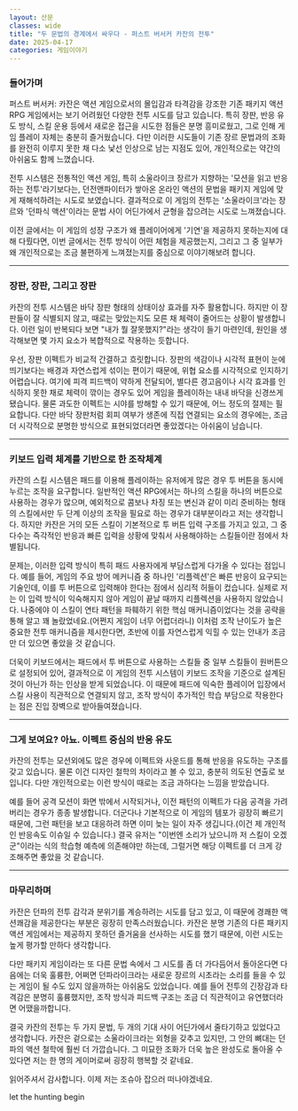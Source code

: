 ```yaml
---
layout: 산문
classes: wide
title: "두 문법의 경계에서 싸우다 - 퍼스트 버서커 카잔의 전투"
date: 2025-04-17
categories: 게임이야기
---
```


### 들어가며

퍼스트 버서커: 카잔은 액션 게임으로서의 몰입감과 타격감을 강조한 기존 패키지 액션 RPG 게임에서는 보기 어려웠던 다양한 전투 시도를 담고 있습니다. 특히 장판, 반응 유도 방식, 스킬 운용 등에서 새로운 접근을 시도한 점들은 분명 흥미로웠고, 그로 인해 게임 플레이 자체는 충분히 즐거웠습니다. 다만 이러한 시도들이 기존 장르 문법과의 조화를 완전히 이루지 못한 채 다소 낯선 인상으로 남는 지점도 있어, 개인적으로는 약간의 아쉬움도 함께 느꼈습니다.

전투 시스템은 전통적인 액션 게임, 특히 소울라이크 장르가 지향하는 '모션을 읽고 반응하는 전투'라기보다는, 던전앤파이터가 쌓아온 온라인 액션의 문법을 패키지 게임에 맞게 재해석하려는 시도로 보였습니다. 결과적으로 이 게임의 전투는 '소울라이크'라는 장르와 '던파식 액션'이라는 문법 사이 어딘가에서 균형을 잡으려는 시도로 느껴졌습니다.

이전 글에서는 이 게임의 성장 구조가 왜 플레이어에게 '기연'을 제공하지 못하는지에 대해 다뤘다면, 이번 글에서는 전투 방식이 어떤 체험을 제공했는지, 그리고 그 중 일부가 왜 개인적으로는 조금 불편하게 느껴졌는지를 중심으로 이야기해보려 합니다.

---

### 장판, 장판, 그리고 장판

카잔의 전투 시스템은 바닥 장판 형태의 상태이상 효과를 자주 활용합니다. 하지만 이 장판들이 잘 식별되지 않고, 때로는 맞았는지도 모른 채 체력이 줄어드는 상황이 발생합니다. 이런 일이 반복되다 보면 "내가 뭘 잘못했지?"라는 생각이 들기 마련인데, 원인을 생각해보면 몇 가지 요소가 복합적으로 작용하는 듯합니다.

우선, 장판 이펙트가 비교적 간결하고 흐릿합니다. 장판의 색감이나 시각적 표현이 눈에 띄기보다는 배경과 자연스럽게 섞이는 편이기 때문에, 위협 요소를 시각적으로 인지하기 어렵습니다. 여기에 피격 피드백이 약하게 전달되어, 별다른 경고음이나 시각 효과를 인식하지 못한 채로 체력이 깎이는 경우도 있어 게임을 플레이하는 내내 바닥을 신경쓰게 됐습니다. 물론 과도한 이펙트는 시야를 방해할 수 있기 때문에, 어느 정도의 절제는 필요합니다. 다만 바닥 장판처럼 회피 여부가 생존에 직접 연결되는 요소의 경우에는, 조금 더 시각적으로 분명한 방식으로 표현되었더라면 좋았겠다는 아쉬움이 남습니다.

---

### 키보드 입력 체계를 기반으로 한 조작체계

카잔의 스킬 시스템은 패드를 이용해 플레이하는 유저에게 많은 경우 투 버튼을 동시에 누르는 조작을 요구합니다. 일반적인 액션 RPG에서는 하나의 스킬을 하나의 버튼으로 사용하는 경우가 많으며, 예외적으로 콤보나 차징 또는 변신과 같이 미리 준비하는 형태의 스킬에서만 두 단계 이상의 조작을 필요로 하는 경우가 대부분이라고 저는 생각합니다. 하지만 카잔은 거의 모든 스킬이 기본적으로 투 버튼 입력 구조를 가지고 있고, 그 중 다수는 즉각적인 반응과 빠른 입력을 상황에 맞춰서 사용해야하는 스킬들이란 점에서 차별됩니다.

문제는, 이러한 입력 방식이 특히 패드 사용자에게 부담스럽게 다가올 수 있다는 점입니다. 예를 들어, 게임의 주요 방어 메커니즘 중 하나인 '리플렉션'은 빠른 반응이 요구되는 기술인데, 이를 투 버튼으로 입력해야 한다는 점에서 심리적 허들이 컸습니다. 실제로 저는 이 입력 방식이 익숙해지지 않아 게임이 끝날 때까지 리플렉션을 사용하지 않았습니다. 나중에야 이 스킬이 연타 패턴을 파훼하기 위한 핵심 매커니즘이었다는 것을 공략을 통해 알고 꽤 놀랐었네요.(어쩐지 게임이 너무 어렵더라니) 이처럼 조작 난이도가 높은 중요한 전투 매커니즘을 제시한다면, 초반에 이를 자연스럽게 익힐 수 있는 안내가 조금만 더 있으면 좋았을 것 같습니다.

더욱이 키보드에서는 패드에서 투 버튼으로 사용하는 스킬들 중 일부 스킬들이 원버튼으로 설정되어 있어, 결과적으로 이 게임의 전투 시스템이 키보드 조작을 기준으로 설계된 것이 아닌가 하는 인상을 받게 되었습니다. 이 때문에 패드에 익숙한 플레이어 입장에서 스킬 사용이 직관적으로 연결되지 않고, 조작 방식이 추가적인 학습 부담으로 작용한다는 점은 진입 장벽으로 받아들여졌습니다.

---

### 그게 보여요? 아뇨. 이펙트 중심의 반응 유도

카잔의 전투는 모션외에도 많은 경우에 이펙트와 사운드를 통해 반응을 유도하는 구조를 갖고 있습니다. 물론 이건 디자인 철학의 차이라고 볼 수 있고, 충분히 의도된 연출로 보입니다. 다만 개인적으로는 이런 방식이 때로는 조금 과하다는 느낌을 받았습니다.

예를 들어 공격 모션이 화면 밖에서 시작되거나, 이전 패턴의 이펙트가 다음 공격을 가려버리는 경우가 종종 발생합니다. 더군다나 기본적으로 이 게임의 템포가 굉장히 빠르기 때문에, 그런 패턴을 보고 대응하려 하면 이미 늦는 일이 자주 생깁니다.(이건 제 개인적인 반응속도 이슈일 수 있습니다.) 결국 유저는 "이번엔 소리가 났으니까 저 스킬이 오겠군"이라는 식의 학습형 예측에 의존해야만 하는데, 그럴거면 해당 이펙트를 더 크게 강조해주면 좋았을 것 같습니다.

---

### 마무리하며

카잔은 던파의 전투 감각과 분위기를 계승하려는 시도를 담고 있고, 이 때문에 경쾌한 액션쾌감을 제공한다는 부분은 굉장히 만족스러웠습니다. 카잔은 분명 기존의 다른 패키지 액션 게임에서는 제공하지 못하던 즐거움을 선사하는 시도를 했기 때문에, 이런 시도는 높게 평가할 만하다 생각합니다.

다만 패키지 게임이라는 또 다른 문법 속에서 그 시도를 좀 더 가다듬어서 돌아온다면 다음에는 더욱 훌륭한, 어쩌면 던파라이크라는 새로운 장르의 시초라는 소리를 들을 수 있는 게임이 될 수도 있지 않을까하는 아쉬움도 있었습니다. 예를 들어 전투의 긴장감과 타격감은 분명히 훌륭했지만, 조작 방식과 피드백 구조는 조금 더 직관적이고 유연했더라면 어땠을까합니다.

결국 카잔의 전투는 두 가지 문법, 두 개의 기대 사이 어딘가에서 줄타기하고 있었다고 생각합니다. 카잔은 겉으로는 소울라이크라는 외형을 갖추고 있지만, 그 안의 뼈대는 던파의 액션 철학에 훨씬 더 가깝습니다. 그 미묘한 조화가 더욱 높은 완성도로 돌아올 수 있다면 저는 한 명의 게이머로써 굉장히 행복할 것 같네요.

읽어주셔서 감사합니다. 이제 저는 조슈아 잡으러 떠나야겠네요.

let the hunting begin
